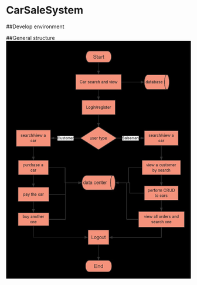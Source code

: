 # CarSaleSystem
##Develop environment

##General structure </br>
![pic](https://raw.githubusercontent.com/sjean/CarSaleSystem-updated/master/A1.jpg)
